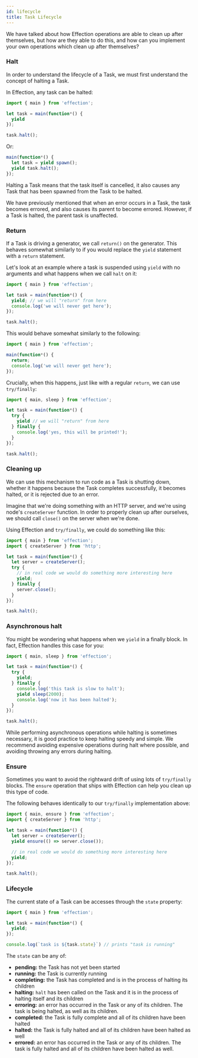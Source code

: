 ```yaml
---
id: lifecycle
title: Task Lifecycle
---
```


We have talked about how Effection operations are able to clean up after
themselves, but how are they able to do this, and how can you implement your
own operations which clean up after themselves?

### Halt

In order to understand the lifecycle of a Task, we must first understand the
concept of halting a Task.

In Effection, any task can be halted:

``` javascript
import { main } from 'effection';

let task = main(function*() {
  yield
});

task.halt();
```

Or:

``` javascript
main(function*() {
  let task = yield spawn();
  yield task.halt();
});
```

Halting a Task means that the task itself is cancelled, it also causes any Task
that has been spawned from the Task to be halted.

We have previously mentioned that when an error occurs in a Task, the task
becomes errored, and also causes its parent to become errored. However, if a
Task is halted, the parent task is unaffected.

### Return

If a Task is driving a generator, we call `return()` on the generator. This
behaves somewhat similarly to if you would replace the `yield` statement with a
`return` statement.

Let's look at an example where a task is suspended using `yield` with no
arguments and what happens when we call `halt` on it:

``` javascript
import { main } from 'effection';

let task = main(function*() {
  yield; // we will "return" from here
  console.log('we will never get here');
});

task.halt();
```

This would behave somewhat similarly to the following:

``` javascript
import { main } from 'effection';

main(function*() {
  return;
  console.log('we will never get here');
});
```

Crucially, when this happens, just like with a regular `return`, we can use `try/finally`:

``` javascript
import { main, sleep } from 'effection';

let task = main(function*() {
  try {
    yield // we will "return" from here
  } finally {
    console.log('yes, this will be printed!');
  }
});

task.halt();
```

### Cleaning up

We can use this mechanism to run code as a Task is shutting down, whether it
happens because the Task completes successfully, it becomes halted, or it is
rejected due to an error.

Imagine that we're doing something with an HTTP server, and we're using node's
`createServer` function. In order to properly clean up after ourselves, we
should call `close()` on the server when we're done.

Using Effection and `try/finally`, we could do something like this:

``` javascript
import { main } from 'effection';
import { createServer } from 'http';

let task = main(function*() {
  let server = createServer();
  try {
    // in real code we would do something more interesting here
    yield;
  } finally {
    server.close();
  }
});

task.halt();
```

### Asynchronous halt

You might be wondering what happens when we `yield` in a finally block. In
fact, Effection handles this case for you:

``` javascript
import { main, sleep } from 'effection';

let task = main(function*() {
  try {
    yield;
  } finally {
    console.log('this task is slow to halt');
    yield sleep(2000);
    console.log('now it has been halted');
  }
});

task.halt();
```

While performing asynchronous operations while halting is sometimes necessary,
it is good practice to keep halting speedy and simple. We recommend avoiding
expensive operations during halt where possible, and avoiding throwing any
errors during halting.

### Ensure

Sometimes you want to avoid the rightward drift of using lots of `try/finally` blocks.
The `ensure` operation that ships with Effection can help you clean up this type of code.

The following behaves identically to our `try/finally` implementation above:

``` javascript
import { main, ensure } from 'effection';
import { createServer } from 'http';

let task = main(function*() {
  let server = createServer();
  yield ensure(() => server.close());

  // in real code we would do something more interesting here
  yield;
});

task.halt();
```


### Lifecycle

The current state of a Task can be accesses through the `state` property:

``` javascript
import { main } from 'effection';

let task = main(function*() {
  yield;
});

console.log(`task is ${task.state}`) // prints "task is running"
```

The `state` can be any of:

- **pending:** the Task has not yet been started
- **running:** the Task is currently running
- **completing:** the Task has completed and is in the process of halting its children
- **halting:** `halt` has been called on the Task and it is in the process of halting itself and its children
- **erroring:** an error has occurred in the Task or any of its children. The task is being halted, as well as its children.
- **completed:** the Task is fully complete and all of its children have been halted
- **halted:** the Task is fully halted and all of its children have been halted as well
- **errored:** an error has occurred in the Task or any of its children. The task is fully halted and all of its children have been halted as well.
